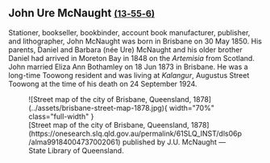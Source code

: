 ## John Ure McNaught <small>[(13‑55‑6)](https://brisbane.discovereverafter.com/profile/31819530 "Go to Memorial Information" )</small>

Stationer, bookseller, bookbinder, account book manufacturer, publisher, and lithographer, John McNaught was born in Brisbane on 30 May 1850. His parents, Daniel and Barbara (née Ure) McNaught and his older brother Daniel had arrived in Moreton Bay in 1848 on the *Artemisia* from Scotland. John married Eliza Ann Bothamley on 18 Jun 1873 in Brisbane. He was a long-time Toowong resident and was living at *Kalangur*, Augustus Street Toowong at the time of his death on 24 September 1924.

<figure markdown>
  ![Street map of the city of Brisbane, Queensland, 1878](../assets/brisbane-street-map-1878.jpg){ width="70%"  class="full-width" }
  <figcaption markdown>[Street map of the city of Brisbane, Queensland, 1878](https://onesearch.slq.qld.gov.au/permalink/61SLQ_INST/dls06p/alma99184004737002061) published by J.U. McNaught — State Library of Queensland.</figcaption>
</figure>
